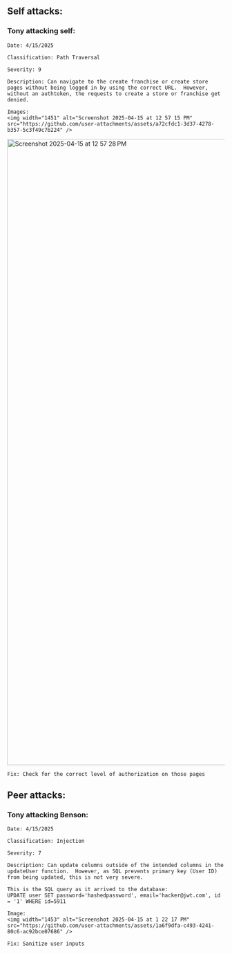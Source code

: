 ## Self attacks:
  ### Tony attacking self:
    Date: 4/15/2025
    
    Classification: Path Traversal
    
    Severity: 9
    
    Description: Can navigate to the create franchise or create store pages without being logged in by using the correct URL.  However, without an authtoken, the requests to create a store or franchise get denied.
    
    Images: 
    <img width="1451" alt="Screenshot 2025-04-15 at 12 57 15 PM" src="https://github.com/user-attachments/assets/a72cfdc1-3d37-4278-b357-5c3f49c7b224" />
  <img width="1451" alt="Screenshot 2025-04-15 at 12 57 28 PM" src="https://github.com/user-attachments/assets/9bc52eb8-7b3c-42b8-b75f-85a649282069" />
  
    Fix: Check for the correct level of authorization on those pages
  
## Peer attacks:
  ### Tony attacking Benson:
  
    Date: 4/15/2025
    
    Classification: Injection
    
    Severity: 7
    
    Description: Can update columns outside of the intended columns in the updateUser function.  However, as SQL prevents primary key (User ID) from being updated, this is not very severe.
    
    This is the SQL query as it arrived to the database: 
    UPDATE user SET password='hashedpassword', email='hacker@jwt.com', id = '1' WHERE id=5911
    
    Image: 
    <img width="1453" alt="Screenshot 2025-04-15 at 1 22 17 PM" src="https://github.com/user-attachments/assets/1a6f9dfa-c493-4241-80c6-ac92bce07686" />
    
    Fix: Sanitize user inputs
